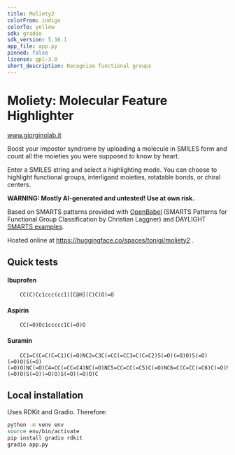 ```yaml
---
title: Moliety2
colorFrom: indigo
colorTo: yellow
sdk: gradio
sdk_version: 5.16.1
app_file: app.py
pinned: false
license: gpl-3.0
short_description: Recognize functional groups
---
```


# Moliety: Molecular Feature Highlighter

www.giorginolab.it

Boost your impostor syndrome by uploading a molecule in SMILES form and count all the moieties you were supposed to know by heart.

Enter a SMILES string and select a highlighting mode. You can choose to highlight functional groups, interligand moieties, rotatable bonds, or chiral centers.

**WARNING: Mostly AI-generated and untested! Use at own risk.**

Based on SMARTS patterns provided with [OpenBabel](https://github.com/openbabel/openbabel/blob/master/data/SMARTS_InteLigand.txt) (SMARTS Patterns for Functional Group Classification by Christian Laggner) and DAYLIGHT [SMARTS examples](https://www.daylight.com/dayhtml_tutorials/languages/smarts/smarts_examples.html).

Hosted online at https://huggingface.co/spaces/tonigi/moliety2 .




## Quick tests

#### Ibuprofen
        CC(C)Cc1ccc(cc1)[C@H](C)C(O)=O
#### Aspirin
        CC(=O)Oc1ccccc1C(=O)O
#### Suramin
        CC1=C(C=C(C=C1)C(=O)NC2=C3C(=CC(=CC3=C(C=C2)S(=O)(=O)O)S(=O)(=O)O)S(=O)(=O)O)NC(=O)C4=CC(=CC=C4)NC(=O)NC5=CC=CC(=C5)C(=O)NC6=C(C=CC(=C6)C(=O)NC7=C8C(=CC(=CC8=C(C=C7)S(=O)(=O)O)S(=O)(=O)O)S(=O)(=O)O)C


## Local installation

Uses RDKit and Gradio. Therefore:

```bash
python -m venv env
source env/bin/activate
pip install gradio rdkit
gradio app.py
```